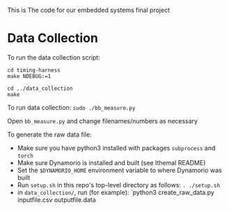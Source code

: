 This is The code for our embedded systems final project


# Data Collection

To run the data collection script:

```
cd timing-harness
make NDEBUG:=1

cd ../data_collection
make
```

To run data collection:
`sudo ./bb_measure.py`

Open `bb_measure.py` and change filenames/numbers as necessary

To generate the raw data file:
- Make sure you have python3 installed with packages `subprocess` and `torch`
- Make sure Dynamorio is installed and built (see Ithemal README)
- Set the `$DYNAMORIO_HOME` environment variable to where Dynamorio was built
- Run `setup.sh` in this repo's top-level directory as follows: `. ./setup.sh`
- in `data_collection/`, run (for example):
`python3 create_raw_data.py inputfile.csv outputfile.data

